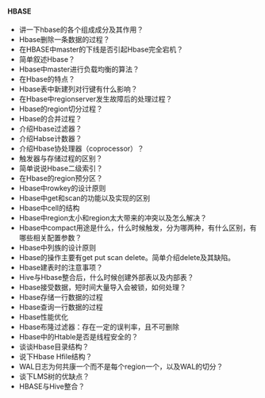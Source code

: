 #### HBASE
- 讲一下hbase的各个组成成分及其作用？
- Hbase删除一条数据的过程？
- 在HBASE中master的下线是否引起Hbase完全宕机？
- 简单叙述Hbase？
- Hbase中master进行负载均衡的算法？
- 在Hbase的特点？
- Hbase表中新建列对行键有什么影响？
- 在Hbase中regionserver发生故障后的处理过程？
- Hbase的region切分过程？
- Hbase的合并过程？
- 介绍Hbase过滤器？
- 介绍Habse计数器？
- 介绍Hbase协处理器（coprocessor）？
- 触发器与存储过程的区别？
- 简单说说Hbase二级索引？
- 在Hbase的region预分区？
- Hbase中rowkey的设计原则
- Hbase中get和scan的功能以及实现的区别
- Hbase中cell的结构
- Hbase中region太小和region太大带来的冲突以及怎么解决？
- Hbase中compact用途是什么，什么时候触发，分为哪两种，有什么区别，有哪些相关配置参数？
- Hbase中列族的设计原则
- Hbase的操作主要有get put scan delete。简单介绍delete及其缺陷。
- Hbase建表时的注意事项？
- Hive与Hbase整合后，什么时候创建外部表以及内部表？
- Hbase接受数据，短时间大量导入会被锁，如何处理？
- Hbase存储一行数据的过程
- Hbase查询一行数据的过程
- Hbase性能优化
- Hbase布隆过滤器：存在一定的误判率，且不可删除
- Hbase中的Htable是否是线程安全的？
- 谈谈Hbase目录结构？
- 说下Hbase Hfile结构？
- WAL日志为何共康一个而不是每个region一个，以及WAL的切分？
- 谈下LMS树的优缺点？
- HBASE与Hive整合？
